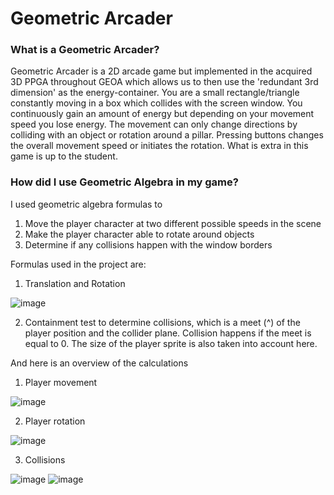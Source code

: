 # Geometric Arcader
 
### What is a Geometric Arcader?
Geometric Arcader is a 2D arcade game but implemented in the acquired 3D PPGA
throughout GEOA which allows us to then use the 'redundant 3rd dimension' as
the energy-container. You are a small rectangle/triangle constantly moving in a
box which collides with the screen window. You continuously gain an amount of
energy but depending on your movement speed you lose energy. The movement
can only change directions by colliding with an object or rotation around a pillar.
Pressing buttons changes the overall movement speed or initiates the
rotation. What is extra in this game is up to the student.

### How did I use Geometric Algebra in my game?
I used geometric algebra formulas to
1. Move the player character at two different possible speeds in the scene
3. Make the player character able to rotate around objects
4. Determine if any collisions happen with the window borders

Formulas used in the project are:
1. Translation and Rotation

![image](https://github.com/user-attachments/assets/a0af4469-27a9-4433-95e4-68548b2d0e90)

2. Containment test to determine collisions, which is a meet (^) of the player position and the collider plane. Collision happens if the meet is equal to 0. The size of the player sprite is also taken into account here.

And here is an overview of the calculations
1. Player movement

![image](https://github.com/user-attachments/assets/6caa4fde-f73a-4cda-8d41-c6412ef74d3c)

2. Player rotation
 
![image](https://github.com/user-attachments/assets/722e528c-8619-4ccf-985b-519bda8ce3d1)

3. Collisions

![image](https://github.com/user-attachments/assets/782cc361-d754-44f9-ac35-3618fcfc32ad)
![image](https://github.com/user-attachments/assets/5ba78334-514c-4d29-aee7-c6e3a762dca4)


